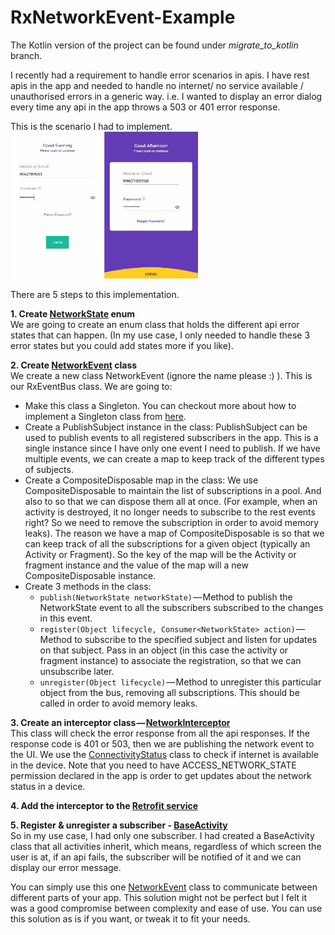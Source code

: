 # RxNetworkEvent-Example

The Kotlin version of the project can be found under <i>migrate_to_kotlin</i> branch.

I recently had a requirement to handle error scenarios in apis. I have rest apis in the app and needed to handle no internet/ no service available / unauthorised errors in a generic way. i.e. I wanted to display an error dialog every time any api in the app throws a 503 or 401 error response.

This is the scenario I had to implement.</br>
<img src="https://github.com/anitaa1990/RxNetworkEvent-Example/blob/master/media/1.gif" width="300" style="max-width:200%;">
</br>


There are 5 steps to this implementation.

<b>1. Create [NetworkState](https://github.com/anitaa1990/RxNetworkEvent-Example/blob/master/app/src/main/java/com/an/rxnetworkevent/rest/NetworkState.java) enum</b></br>
We are going to create an enum class that holds the different api error states that can happen. (In my use case, I only needed to handle these 3 error states but you could add states more if you like).

<b>2. Create [NetworkEvent](https://github.com/anitaa1990/RxNetworkEvent-Example/blob/master/app/src/main/java/com/an/rxnetworkevent/rest/NetworkEvent.java) class</b></br>
We create a new class NetworkEvent (ignore the name please :) ). This is our RxEventBus class. We are going to:
  * Make this class a Singleton. You can checkout more about how to implement a Singleton class from [here](https://github.com/anitaa1990/Today-I-Learned/blob/master/android/singleton.md).
  * Create a PublishSubject instance in the class: PublishSubject can be used to publish events to all registered subscribers in the app. This is a single instance since I have only one event I need to publish. If we have multiple events, we can create a map to keep track of the different types of subjects.
  * Create a CompositeDisposable map in the class: We use CompositeDisposable to maintain the list of subscriptions in a pool. And also to so that we can dispose them all at once. (For example, when an activity is destroyed, it no longer needs to subscribe to the rest events right? So we need to remove the subscription in order to avoid memory leaks). The reason we have a map of CompositeDisposable is so that we can keep track of all the subscriptions for a given object (typically an Activity or Fragment). So the key of the map will be the Activity or fragment instance and the value of the map will a new CompositeDisposable instance.
  * Create 3 methods in the class:
      * ```publish(NetworkState networkState)``` — Method to publish the NetworkState event to all the subscribers subscribed to the changes in this event.
      * ```register(Object lifecycle, Consumer<NetworkState> action)``` — Method to subscribe to the specified subject and listen for updates on that subject. Pass in an object (in this case the activity or fragment instance) to associate the registration, so that we can unsubscribe later.
      * ```unregister(Object lifecycle)``` — Method to unregister this particular object from the bus, removing all subscriptions. This should be called in order to avoid memory leaks.
      
<b> 3. Create an interceptor class — [NetworkInterceptor](https://github.com/anitaa1990/RxNetworkEvent-Example/blob/master/app/src/main/java/com/an/rxnetworkevent/rest/NetworkInterceptor.java)</b></br>
 This class will check the error response from all the api responses. If the response code is 401 or 503, then we are publishing the network event to the UI.
 We use the [ConnectivityStatus](https://github.com/anitaa1990/RxNetworkEvent-Example/blob/master/app/src/main/java/com/an/rxnetworkevent/rest/ConnectivityStatus.java) class to check if internet is available in the device. Note that you need to have ACCESS_NETWORK_STATE permission declared in the app is order to get updates about the network status in a device.
 
<b> 4. Add the interceptor to the [Retrofit service](https://github.com/anitaa1990/RxNetworkEvent-Example/blob/master/app/src/main/java/com/an/rxnetworkevent/rest/RestApiService.java)</b></br>
 
<b>5. Register & unregister a subscriber - [BaseActivity](https://github.com/anitaa1990/RxNetworkEvent-Example/blob/master/app/src/main/java/com/an/rxnetworkevent/activity/BaseActivity.java)</b></br>
So in my use case, I had only one subscriber. I had created a BaseActivity class that all activities inherit, which means, regardless of which screen the user is at, if an api fails, the subscriber will be notified of it and we can display our error message.


You can simply use this one [NetworkEvent](https://github.com/anitaa1990/RxNetworkEvent-Example/blob/master/app/src/main/java/com/an/rxnetworkevent/rest/NetworkEvent.java) class to communicate between different parts of your app. This solution might not be perfect but I felt it was a good compromise between complexity and ease of use. You can use this solution as is if you want, or tweak it to fit your needs.
 
